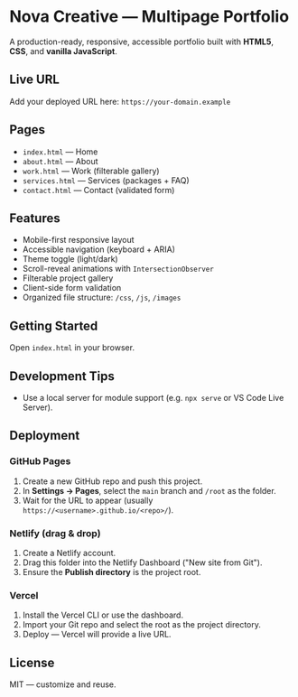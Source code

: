# Nova Creative — Multipage Portfolio

A production-ready, responsive, accessible portfolio built with **HTML5**, **CSS**, and **vanilla JavaScript**.

## Live URL
Add your deployed URL here: `https://your-domain.example`

## Pages
- `index.html` — Home
- `about.html` — About
- `work.html` — Work (filterable gallery)
- `services.html` — Services (packages + FAQ)
- `contact.html` — Contact (validated form)

## Features
- Mobile-first responsive layout
- Accessible navigation (keyboard + ARIA)
- Theme toggle (light/dark)
- Scroll-reveal animations with `IntersectionObserver`
- Filterable project gallery
- Client-side form validation
- Organized file structure: `/css`, `/js`, `/images`

## Getting Started
Open `index.html` in your browser.

## Development Tips
- Use a local server for module support (e.g. `npx serve` or VS Code Live Server).

## Deployment
### GitHub Pages
1. Create a new GitHub repo and push this project.
2. In **Settings → Pages**, select the `main` branch and `/root` as the folder.
3. Wait for the URL to appear (usually `https://<username>.github.io/<repo>/`).

### Netlify (drag & drop)
1. Create a Netlify account.
2. Drag this folder into the Netlify Dashboard ("New site from Git").
3. Ensure the **Publish directory** is the project root.

### Vercel
1. Install the Vercel CLI or use the dashboard.
2. Import your Git repo and select the root as the project directory.
3. Deploy — Vercel will provide a live URL.

## License
MIT — customize and reuse.
